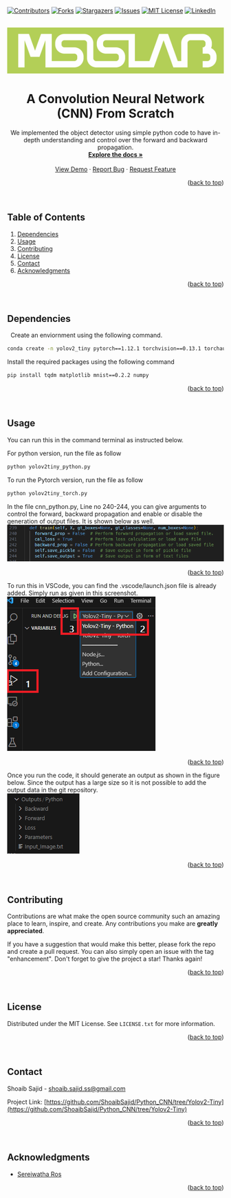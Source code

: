 <a name="readme-top"></a>
[![Contributors][contributors-shield]][contributors-url]
[![Forks][forks-shield]][forks-url]
[![Stargazers][stars-shield]][stars-url]
[![Issues][issues-shield]][issues-url]
[![MIT License][license-shield]][license-url]
[![LinkedIn][linkedin-shield]][linkedin-url]



<!-- PROJECT LOGO -->
<br />
<div align="center">
  <a href="https://github.com/ShoaibSajid/Python_CNN/tree/Yolov2-Tiny">
    <img src="readme_src/logo.jpg" alt="MSIS Lab" >
  </a>

<h1 align="center">A Convolution Neural Network (CNN) From Scratch
</h2>

  <p align="center">
    We implemented the object detector using simple python code to have in-depth understanding and control over the forward and backward propagation.
    <br />
    <a href="https://github.com/ShoaibSajid/Python_CNN/tree/Yolov2-Tiny"><strong>Explore the docs »</strong></a>
    <br />
    <br />
    <a href="https://github.com/ShoaibSajid/Python_CNN/tree/Yolov2-Tiny">View Demo</a>
    ·
    <a href="https://github.com/ShoaibSajid/Python_CNN/issues">Report Bug</a>
    ·
    <a href="https://github.com/ShoaibSajid/Python_CNN/issues">Request Feature</a>
  </p>
</div>
<p align="right">(<a href="#readme-top">back to top</a>)</p>


 



<!-- TABLE OF CONTENTS -->
## Table of Contents
  <ol>
    <li><a href="#Dependencies">Dependencies</a></li>
    <li><a href="#Usage">Usage</a></li>
    <li><a href="#contributing">Contributing</a></li>
    <li><a href="#license">License</a></li>
    <li><a href="#contact">Contact</a></li>
    <li><a href="#acknowledgments">Acknowledgments</a></li>
  </ol>
</details>
<p align="right">(<a href="#readme-top">back to top</a>)</p>


 



<!-- Dependencies -->
## Dependencies
 
Create an enviornment using the following command.


```bash
conda create -n yolov2_tiny pytorch==1.12.1 torchvision==0.13.1 torchaudio==0.12.1 cudatoolkit=10.2 -c pytorch
```

Install the required packages using the following command
```bash
pip install tqdm matplotlib mnist==0.2.2 numpy
```


<p align="right">(<a href="#readme-top">back to top</a>)</p>


 



<!-- Usage -->
## Usage
You can run this in the command terminal as instructed below.

For python version, run the file as follow
```bash
python yolov2tiny_python.py
```

To run the Pytorch version, run the file as follow
```bash
python yolov2tiny_torch.py
```

In the file cnn_python.py, Line no 240-244, you can give arguments to control the forward, backward propagation and enable or disable the generation of output files.
It is shown below as well.
<br />
  <a href="https://github.com/ShoaibSajid/Python_CNN/tree/Yolov2-Tiny">
    <img src="readme_src/args.png" alt="MSIS Lab" >
  </a>

<p align="right">(<a href="#readme-top">back to top</a>)</p>



To run this in VSCode, you can find the .vscode/launch.json file is already added. Simply run as given in this screenshot.
<br />
  <a href="https://github.com/ShoaibSajid/Python_CNN/tree/Yolov2-Tiny">
    <img src="readme_src/Running_VSCode.png" alt="MSIS Lab" >
  </a>

<p align="right">(<a href="#readme-top">back to top</a>)</p>

Once you run the code, it should generate an output as shown in the figure below.
Since the output has a large size so it is not possible to add the output data in the git repository.
<br />
  <a href="https://github.com/ShoaibSajid/Python_CNN/tree/Yolov2-Tiny">
    <img src="readme_src/Outputs.png" alt="MSIS Lab" >
  </a>

<p align="right">(<a href="#readme-top">back to top</a>)</p>

 



<!-- CONTRIBUTING -->
## Contributing

Contributions are what make the open source community such an amazing place to learn, inspire, and create. Any contributions you make are **greatly appreciated**.

If you have a suggestion that would make this better, please fork the repo and create a pull request. You can also simply open an issue with the tag "enhancement".
Don't forget to give the project a star! Thanks again!

<p align="right">(<a href="#readme-top">back to top</a>)</p>


 



<!-- LICENSE -->
## License

Distributed under the MIT License. See `LICENSE.txt` for more information.

<p align="right">(<a href="#readme-top">back to top</a>)</p>


 



<!-- CONTACT -->
## Contact

Shoaib Sajid - shoaib.sajid.ss@gmail.com

Project Link: [https://github.com/ShoaibSajid/Python_CNN/tree/Yolov2-Tiny](https://github.com/ShoaibSajid/Python_CNN/tree/Yolov2-Tiny)

<p align="right">(<a href="#readme-top">back to top</a>)</p>


 



<!-- ACKNOWLEDGMENTS -->
## Acknowledgments

* [Sereiwatha Ros](https://github.com/Nayuki-Sunder)
<!-- * [Ali Haroon Turk]()
* [Sawera Khurshid]() -->

<p align="right">(<a href="#readme-top">back to top</a>)</p>


















<!-- MARKDOWN LINKS & IMAGES -->
<!-- https://www.markdownguide.org/basic-syntax/#reference-style-links -->
[contributors-shield]: https://img.shields.io/github/contributors/ShoaibSajid/Python_CNN.svg?style=for-the-badge
[contributors-url]: https://github.com/ShoaibSajid/Python_CNN/graphs/contributors
[forks-shield]: https://img.shields.io/github/forks/ShoaibSajid/Python_CNN.svg?style=for-the-badge
[forks-url]: https://github.com/ShoaibSajid/Python_CNN/network/members
[stars-shield]: https://img.shields.io/github/stars/ShoaibSajid/Python_CNN.svg?style=for-the-badge
[stars-url]: https://github.com/ShoaibSajid/Python_CNN/stargazers
[issues-shield]: https://img.shields.io/github/issues/ShoaibSajid/Python_CNN.svg?style=for-the-badge
[issues-url]: https://github.com/ShoaibSajid/Python_CNN/issues
[license-shield]: https://img.shields.io/github/license/ShoaibSajid/Python_CNN.svg?style=for-the-badge
[license-url]: https://github.com/ShoaibSajid/Python_CNN/blob/Yolo/LICENSE
[linkedin-shield]: https://img.shields.io/badge/-LinkedIn-black.svg?style=for-the-badge&logo=linkedin&colorB=555
[linkedin-url]: https://www.linkedin.com/in/shoaibsajid/
